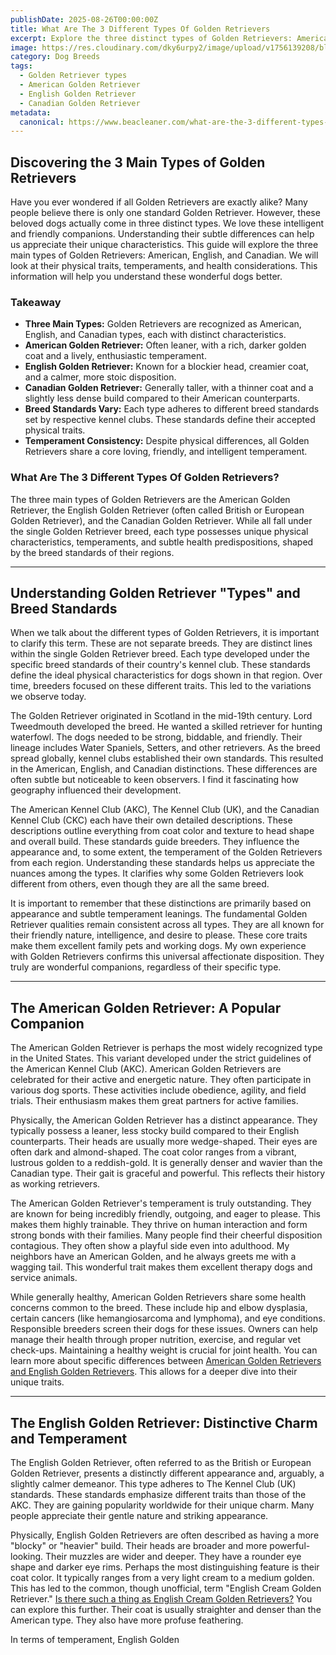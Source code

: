 ```yaml
---
publishDate: 2025-08-26T00:00:00Z
title: What Are The 3 Different Types Of Golden Retrievers
excerpt: Explore the three distinct types of Golden Retrievers: American, English, and Canadian. Discover their unique characteristics, temperaments, and origins.
image: https://res.cloudinary.com/dky6urpy2/image/upload/v1756139208/blog_image_1756139208_vemerx.webp
category: Dog Breeds
tags:
  - Golden Retriever types
  - American Golden Retriever
  - English Golden Retriever
  - Canadian Golden Retriever
metadata:
  canonical: https://www.beacleaner.com/what-are-the-3-different-types-of-golden-retrievers
---
```


## Discovering the 3 Main Types of Golden Retrievers

Have you ever wondered if all Golden Retrievers are exactly alike? Many people believe there is only one standard Golden Retriever. However, these beloved dogs actually come in three distinct types. We love these intelligent and friendly companions. Understanding their subtle differences can help us appreciate their unique characteristics. This guide will explore the three main types of Golden Retrievers: American, English, and Canadian. We will look at their physical traits, temperaments, and health considerations. This information will help you understand these wonderful dogs better.

### Takeaway

*   **Three Main Types:** Golden Retrievers are recognized as American, English, and Canadian types, each with distinct characteristics.
*   **American Golden Retriever:** Often leaner, with a rich, darker golden coat and a lively, enthusiastic temperament.
*   **English Golden Retriever:** Known for a blockier head, creamier coat, and a calmer, more stoic disposition.
*   **Canadian Golden Retriever:** Generally taller, with a thinner coat and a slightly less dense build compared to their American counterparts.
*   **Breed Standards Vary:** Each type adheres to different breed standards set by respective kennel clubs. These standards define their accepted physical traits.
*   **Temperament Consistency:** Despite physical differences, all Golden Retrievers share a core loving, friendly, and intelligent temperament.

### What Are The 3 Different Types Of Golden Retrievers?

The three main types of Golden Retrievers are the American Golden Retriever, the English Golden Retriever (often called British or European Golden Retriever), and the Canadian Golden Retriever. While all fall under the single Golden Retriever breed, each type possesses unique physical characteristics, temperaments, and subtle health predispositions, shaped by the breed standards of their regions.

---

## Understanding Golden Retriever "Types" and Breed Standards

When we talk about the different types of Golden Retrievers, it is important to clarify this term. These are not separate breeds. They are distinct lines within the single Golden Retriever breed. Each type developed under the specific breed standards of their country's kennel club. These standards define the ideal physical characteristics for dogs shown in that region. Over time, breeders focused on these different traits. This led to the variations we observe today.

The Golden Retriever originated in Scotland in the mid-19th century. Lord Tweedmouth developed the breed. He wanted a skilled retriever for hunting waterfowl. The dogs needed to be strong, biddable, and friendly. Their lineage includes Water Spaniels, Setters, and other retrievers. As the breed spread globally, kennel clubs established their own standards. This resulted in the American, English, and Canadian distinctions. These differences are often subtle but noticeable to keen observers. I find it fascinating how geography influenced their development.

The American Kennel Club (AKC), The Kennel Club (UK), and the Canadian Kennel Club (CKC) each have their own detailed descriptions. These descriptions outline everything from coat color and texture to head shape and overall build. These standards guide breeders. They influence the appearance and, to some extent, the temperament of the Golden Retrievers from each region. Understanding these standards helps us appreciate the nuances among the types. It clarifies why some Golden Retrievers look different from others, even though they are all the same breed.

It is important to remember that these distinctions are primarily based on appearance and subtle temperament leanings. The fundamental Golden Retriever qualities remain consistent across all types. They are all known for their friendly nature, intelligence, and desire to please. These core traits make them excellent family pets and working dogs. My own experience with Golden Retrievers confirms this universal affectionate disposition. They truly are wonderful companions, regardless of their specific type.

---

## The American Golden Retriever: A Popular Companion

The American Golden Retriever is perhaps the most widely recognized type in the United States. This variant developed under the strict guidelines of the American Kennel Club (AKC). American Golden Retrievers are celebrated for their active and energetic nature. They often participate in various dog sports. These activities include obedience, agility, and field trials. Their enthusiasm makes them great partners for active families.

Physically, the American Golden Retriever has a distinct appearance. They typically possess a leaner, less stocky build compared to their English counterparts. Their heads are usually more wedge-shaped. Their eyes are often dark and almond-shaped. The coat color ranges from a vibrant, lustrous golden to a reddish-gold. It is generally denser and wavier than the Canadian type. Their gait is graceful and powerful. This reflects their history as working retrievers.

The American Golden Retriever's temperament is truly outstanding. They are known for being incredibly friendly, outgoing, and eager to please. This makes them highly trainable. They thrive on human interaction and form strong bonds with their families. Many people find their cheerful disposition contagious. They often show a playful side even into adulthood. My neighbors have an American Golden, and he always greets me with a wagging tail. This wonderful trait makes them excellent therapy dogs and service animals.

While generally healthy, American Golden Retrievers share some health concerns common to the breed. These include hip and elbow dysplasia, certain cancers (like hemangiosarcoma and lymphoma), and eye conditions. Responsible breeders screen their dogs for these issues. Owners can help manage their health through proper nutrition, exercise, and regular vet check-ups. Maintaining a healthy weight is crucial for joint health. You can learn more about specific differences between [American Golden Retrievers and English Golden Retrievers](https://beacleaner.com/what-is-the-difference-between-american-golden-retrievers-and-english-golden-retrievers). This allows for a deeper dive into their unique traits.

---

## The English Golden Retriever: Distinctive Charm and Temperament

The English Golden Retriever, often referred to as the British or European Golden Retriever, presents a distinctly different appearance and, arguably, a slightly calmer demeanor. This type adheres to The Kennel Club (UK) standards. These standards emphasize different traits than those of the AKC. They are gaining popularity worldwide for their unique charm. Many people appreciate their gentle nature and striking appearance.

Physically, English Golden Retrievers are often described as having a more "blocky" or "heavier" build. Their heads are broader and more powerful-looking. Their muzzles are wider and deeper. They have a rounder eye shape and darker eye rims. Perhaps the most distinguishing feature is their coat color. It typically ranges from a very light cream to a medium golden. This has led to the common, though unofficial, term "English Cream Golden Retriever." [Is there such a thing as English Cream Golden Retrievers?](https://beacleaner.com/is-there-such-a-thing-as-english-cream-golden-retrievers) You can explore this further. Their coat is usually straighter and denser than the American type. They also have more profuse feathering.

In terms of temperament, English Golden